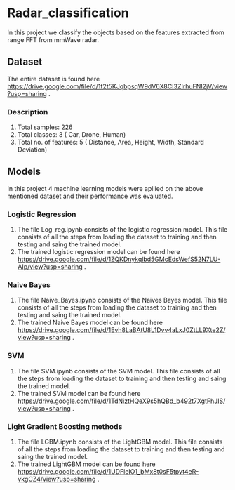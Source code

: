 # Radar_classification
In this project we classify the objects based on the features extracted from range FFT from mmWave radar. 
## Dataset
The entire dataset is found here https://drive.google.com/file/d/1f2t5KJqbpsqW9dV6X8CI3ZIrhuFNI2jV/view?usp=sharing .
### Description 
1. Total samples: 226
2. Total classes: 3 ( Car, Drone, Human)
3. Total no. of features: 5 ( Distance, Area, Height, Width, Standard Deviation)
## Models
In this project 4 machine learning models were apllied on the above mentioned dataset and their performance was evaluated.
### Logistic Regression
1. The file Log_reg.ipynb consists of the logistic regression model. This file consists of all the steps from loading the dataset to training and then testing and saing the trained model.
2. The trained logistic regression model can be found here https://drive.google.com/file/d/1ZQKDnykqlbd5GMcEdsWefS52N7LU-AIp/view?usp=sharing .

### Naive Bayes
1. The file Naive_Bayes.ipynb consists of the Naives Bayes model. This file consists of all the steps from loading the dataset to training and then testing and saing the trained model.
2. The trained Naive Bayes model can be found here https://drive.google.com/file/d/1Evh8LaBAtU8L1Dvv4aLxJ0ZtLL9Xte2Z/view?usp=sharing .

### SVM
1. The file SVM.ipynb consists of the SVM model. This file consists of all the steps from loading the dataset to training and then testing and saing the trained model.
2. The trained SVM model can be found here https://drive.google.com/file/d/1TdNiztHQeX9s5hQBd_b492t7XgtFhJIS/view?usp=sharing .

### Light Gradient Boosting methods
1. The file LGBM.ipynb consists of the LightGBM model. This file consists of all the steps from loading the dataset to training and then testing and saing the trained model.
2. The trained LightGBM model can be found here https://drive.google.com/file/d/1UDFleIO1_bMx8t0sF5tpvt4eR-vkgCZ4/view?usp=sharing .
